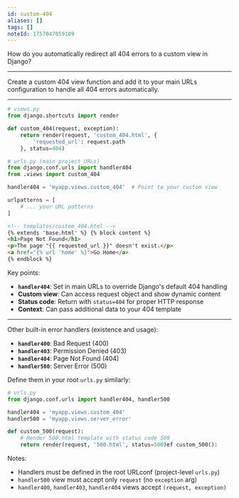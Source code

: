 ```yaml
---
id: custom-404
aliases: []
tags: []
noteId: 1757047059109
---
```


How do you automatically redirect all 404 errors to a custom view in Django?

---

Create a custom 404 view function and add it to your main URLs configuration to handle all 404 errors automatically.

---

```python
# views.py
from django.shortcuts import render

def custom_404(request, exception):
    return render(request, 'custom_404.html', {
        'requested_url': request.path
    }, status=404)
```

```python
# urls.py (main project URLs)
from django.conf.urls import handler404
from .views import custom_404

handler404 = 'myapp.views.custom_404'  # Point to your custom view

urlpatterns = [
    # ... your URL patterns
]
```

```html
<!-- templates/custom_404.html -->
{% extends 'base.html' %} {% block content %}
<h1>Page Not Found</h1>
<p>The page "{{ requested_url }}" doesn't exist.</p>
<a href="{% url 'home' %}">Go Home</a>
{% endblock %}
```

Key points:

- **`handler404`**: Set in main URLs to override Django's default 404 handling
- **Custom view**: Can access request object and show dynamic content
- **Status code**: Return with `status=404` for proper HTTP response
- **Context**: Can pass additional data to your 404 template

---

Other built-in error handlers (existence and usage):

- **`handler400`**: Bad Request (400)
- **`handler403`**: Permission Denied (403)
- **`handler404`**: Page Not Found (404)
- **`handler500`**: Server Error (500)

Define them in your root `urls.py` similarly:

```python
# urls.py
from django.conf.urls import handler404, handler500

handler404 = 'myapp.views.custom_404'
handler500 = 'myapp.views.server_error'
```

```python
def custom_500(request):
    # Render 500.html template with status code 500
    return render(request, '500.html', status=500)ef custom_500():
```

Notes:

- Handlers must be defined in the root URLconf (project-level `urls.py`)
- `handler500` view must accept only `request` (no `exception` arg)
- `handler400`, `handler403`, `handler404` views accept `(request, exception)`

